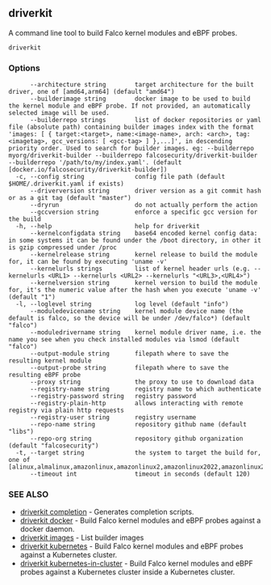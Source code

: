 ## driverkit

A command line tool to build Falco kernel modules and eBPF probes.

```
driverkit
```

### Options

```
      --architecture string        target architecture for the built driver, one of [amd64,arm64] (default "amd64")
      --builderimage string        docker image to be used to build the kernel module and eBPF probe. If not provided, an automatically selected image will be used.
      --builderrepo strings        list of docker repositories or yaml file (absolute path) containing builder images index with the format 'images: [ { target:<target>, name:<image-name>, arch: <arch>, tag: <imagetag>, gcc_versions: [ <gcc-tag> ] },...]', in descending priority order. Used to search for builder images. eg: --builderrepo myorg/driverkit-builder --builderrepo falcosecurity/driverkit-builder --builderrepo '/path/to/my/index.yaml'. (default [docker.io/falcosecurity/driverkit-builder])
  -c, --config string              config file path (default $HOME/.driverkit.yaml if exists)
      --driverversion string       driver version as a git commit hash or as a git tag (default "master")
      --dryrun                     do not actually perform the action
      --gccversion string          enforce a specific gcc version for the build
  -h, --help                       help for driverkit
      --kernelconfigdata string    base64 encoded kernel config data: in some systems it can be found under the /boot directory, in other it is gzip compressed under /proc
      --kernelrelease string       kernel release to build the module for, it can be found by executing 'uname -v'
      --kernelurls strings         list of kernel header urls (e.g. --kernelurls <URL1> --kernelurls <URL2> --kernelurls "<URL3>,<URL4>")
      --kernelversion string       kernel version to build the module for, it's the numeric value after the hash when you execute 'uname -v' (default "1")
  -l, --loglevel string            log level (default "info")
      --moduledevicename string    kernel module device name (the default is falco, so the device will be under /dev/falco*) (default "falco")
      --moduledrivername string    kernel module driver name, i.e. the name you see when you check installed modules via lsmod (default "falco")
      --output-module string       filepath where to save the resulting kernel module
      --output-probe string        filepath where to save the resulting eBPF probe
      --proxy string               the proxy to use to download data
      --registry-name string       registry name to which authenticate
      --registry-password string   registry password
      --registry-plain-http        allows interacting with remote registry via plain http requests
      --registry-user string       registry username
      --repo-name string           repository github name (default "libs")
      --repo-org string            repository github organization (default "falcosecurity")
  -t, --target string              the system to target the build for, one of [alinux,almalinux,amazonlinux,amazonlinux2,amazonlinux2022,amazonlinux2023,arch,bottlerocket,centos,debian,fedora,flatcar,minikube,ol,opensuse,photon,redhat,rocky,talos,ubuntu,vanilla]
      --timeout int                timeout in seconds (default 120)
```

### SEE ALSO

* [driverkit completion](driverkit_completion.md)	 - Generates completion scripts.
* [driverkit docker](driverkit_docker.md)	 - Build Falco kernel modules and eBPF probes against a docker daemon.
* [driverkit images](driverkit_images.md)	 - List builder images
* [driverkit kubernetes](driverkit_kubernetes.md)	 - Build Falco kernel modules and eBPF probes against a Kubernetes cluster.
* [driverkit kubernetes-in-cluster](driverkit_kubernetes-in-cluster.md)	 - Build Falco kernel modules and eBPF probes against a Kubernetes cluster inside a Kubernetes cluster.

